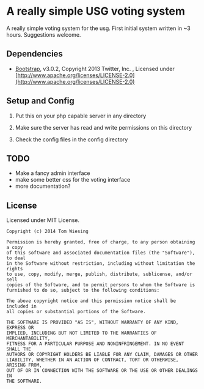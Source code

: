 # A really simple USG voting system

A really simple voting system for the usg. First initial system written in ~3 hours. Suggestions welcome. 

## Dependencies

* [Bootstrap](http://getbootstrap.com/), v3.0.2, Copyright 2013 Twitter, Inc. , Licensed under [http://www.apache.org/licenses/LICENSE-2.0](http://www.apache.org/licenses/LICENSE-2.0)

## Setup and Config

1) Put this on your php capable server in any directory

2) Make sure the server has read and write permissions on this directory

3) Check the config files in the config directory

## TODO

* Make a fancy admin interface
* make some better css for the voting interface
* more documentation?

## License

Licensed under MIT License. 

```
Copyright (c) 2014 Tom Wiesing

Permission is hereby granted, free of charge, to any person obtaining a copy
of this software and associated documentation files (the "Software"), to deal
in the Software without restriction, including without limitation the rights
to use, copy, modify, merge, publish, distribute, sublicense, and/or sell
copies of the Software, and to permit persons to whom the Software is
furnished to do so, subject to the following conditions:

The above copyright notice and this permission notice shall be included in
all copies or substantial portions of the Software.

THE SOFTWARE IS PROVIDED "AS IS", WITHOUT WARRANTY OF ANY KIND, EXPRESS OR
IMPLIED, INCLUDING BUT NOT LIMITED TO THE WARRANTIES OF MERCHANTABILITY,
FITNESS FOR A PARTICULAR PURPOSE AND NONINFRINGEMENT. IN NO EVENT SHALL THE
AUTHORS OR COPYRIGHT HOLDERS BE LIABLE FOR ANY CLAIM, DAMAGES OR OTHER
LIABILITY, WHETHER IN AN ACTION OF CONTRACT, TORT OR OTHERWISE, ARISING FROM,
OUT OF OR IN CONNECTION WITH THE SOFTWARE OR THE USE OR OTHER DEALINGS IN
THE SOFTWARE.
```